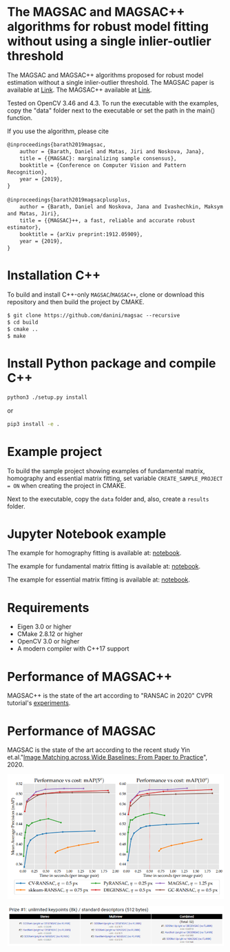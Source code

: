 # The MAGSAC and MAGSAC++ algorithms for robust model fitting without using a single inlier-outlier threshold

The MAGSAC and MAGSAC++ algorithms proposed for robust model estimation without a single inlier-outlier threshold.
The MAGSAC paper is available at [Link](https://openaccess.thecvf.com/content_CVPR_2019/html/Barath_MAGSAC_Marginalizing_Sample_Consensus_CVPR_2019_paper.html).
The MAGSAC++ available at [Link](https://openaccess.thecvf.com/content_CVPR_2020/papers/Barath_MAGSAC_a_Fast_Reliable_and_Accurate_Robust_Estimator_CVPR_2020_paper.pdf).

Tested on OpenCV 3.46 and 4.3.
To run the executable with the examples, copy the "data" folder next to the executable or set the path in the main() function.


If you use the algorithm, please cite

```
@inproceedings{barath2019magsac,
	author = {Barath, Daniel and Matas, Jiri and Noskova, Jana},
	title = {{MAGSAC}: marginalizing sample consensus},
	booktitle = {Conference on Computer Vision and Pattern Recognition},
	year = {2019},
}

@inproceedings{barath2019magsacplusplus,
	author = {Barath, Daniel and Noskova, Jana and Ivashechkin, Maksym and Matas, Jiri},
	title = {{MAGSAC}++, a fast, reliable and accurate robust estimator},
	booktitle = {arXiv preprint:1912.05909},
	year = {2019},
}

```

# Installation C++

To build and install C++-only `MAGSAC`/`MAGSAC++`, clone or download this repository and then build the project by CMAKE. 
```shell
$ git clone https://github.com/danini/magsac --recursive
$ cd build
$ cmake ..
$ make
```

# Install Python package and compile C++

```bash
python3 ./setup.py install
```

or

```bash
pip3 install -e .
```

# Example project

To build the sample project showing examples of fundamental matrix, homography and essential matrix fitting, set variable `CREATE_SAMPLE_PROJECT = ON` when creating the project in CMAKE. 

Next to the executable, copy the `data` folder and, also, create a `results` folder. 

# Jupyter Notebook example

The example for homography fitting is available at: [notebook](examples/example_homography.ipynb).

The example for fundamental matrix fitting is available at: [notebook](examples/example_fundamental_matrix.ipynb).

The example for essential matrix fitting is available at: [notebook](examples/example_essential_matrix.ipynb).

# Requirements

- Eigen 3.0 or higher
- CMake 2.8.12 or higher
- OpenCV 3.0 or higher
- A modern compiler with C++17 support

# Performance of MAGSAC++

MAGSAC++ is the state of the art according to "RANSAC in 2020" CVPR tutorial's [experiments](http://cmp.felk.cvut.cz/cvpr2020-ransac-tutorial/presentations/RANSAC-CVPR20-Mishkin.pdf).

# Performance of MAGSAC

MAGSAC is the state of the art according to the recent study Yin et.al."[Image Matching across Wide Baselines: From Paper to Practice](https://arxiv.org/abs/2003.01587.pdf)", 2020.

![IMW-benchmark](img/ransacs.png)


![IMW-Challenge](img/ransacs2.png)
